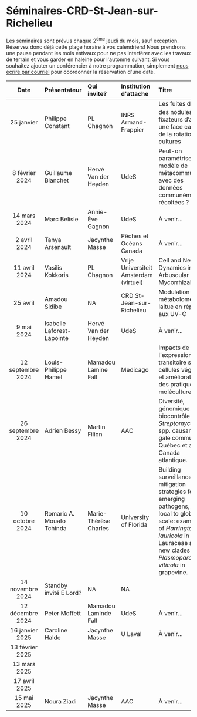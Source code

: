 # Séminaires-CRD-St-Jean-sur-Richelieu

Les séminaires sont prévus chaque 2<sup>ème</sup> jeudi du mois, sauf exception. Réservez donc déjà cette plage horaire à vos calendriers! Nous prendrons une pause pendant les mois estivaux pour ne pas interférer avec les travaux de terrain et vous garder en haleine pour l'automne suivant. Si vous souhaitez ajouter un conférencier à notre programmation, simplement [nous écrire par courriel](mailto:pierre-luc.chagnon@agr.gc.ca) pour coordonner la réservation d'une date. 

Date|Présentateur|Qui invite?|Institution d'attache|Titre
:----:|:-------|:----------|:-------------|:------------------------------|
25 janvier|Philippe Constant|PL Chagnon|INRS Armand-Frappier|Les fuites d’H<sub>2</sub> des nodules fixateurs d’azote : une face cachée de la rotation des cultures
8 février 2024|Guillaume Blanchet|Hervé Van der Heyden|UdeS|Peut-on paramétriser un modèle de métacommunauté avec des données communément récoltées ?
14 mars 2024|Marc Belisle|Annie-Ève Gagnon|UdeS|À venir...
2 avril 2024|Tanya Arsenault|Jacynthe Masse|Pêches et Océans Canada|À venir...
11 avril 2024|Vasilis Kokkoris|PL Chagnon|Vrije Universiteit Amsterdam (virtuel)|Cell and Network Dynamics in Arbuscular Mycorrhizal Fungi 
25 avril|Amadou Sidibe|NA|CRD St-Jean-sur-Richelieu|Modulation du métabolome de la laitue en réponse aux UV-C
9 mai 2024|Isabelle Laforest-Lapointe|Hervé Van der Heyden|UdeS|À venir...
12 septembre 2024|Louis-Philippe Hamel|Mamadou Lamine Fall|Medicago|Impacts de l'expression transitoire sur les cellules végétales et amélioration des pratiques de moléculture
26 septembre 2024|Adrien Bessy|Martin Filion|AAC|Diversité, génomique et biocontrôle des *Streptomyces* spp. causant la gale commune au Québec et au Canada atlantique.
10 octobre 2024|Romaric A. Mouafo Tchinda|Marie-Thérèse Charles|University of Florida|Building surveillance and mitigation strategies for emerging pathogens, from local to global scale: examples of *Harringtonia lauricola* in Lauraceae and new clades of *Plasmopara viticola* in grapevine.|
|14 novembre 2024|Standby invité E Lord?|NA|NA|
|12 décembre 2024|Peter Moffett|Mamadou Laminde Fall|UdeS|À venir...
|16 janvier 2025|Caroline Halde|Jacynthe Masse|U Laval|À venir...
|13 février 2025||||
|13 mars 2025||||
|17 avril 2025||||
|15 mai 2025|Noura Ziadi|Jacynthe Masse|AAC|À venir...

